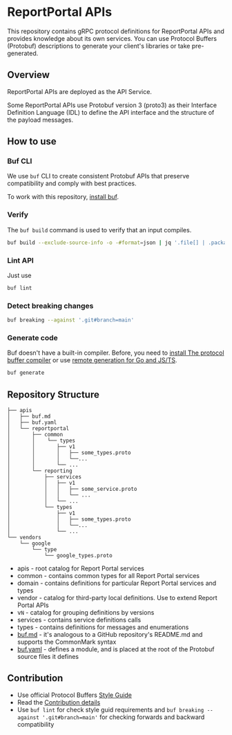# ReportPortal APIs

This repository contains gRPC protocol definitions for ReportPortal APIs and provides knowledge
about its own services. You can use Protocol Buffers (Protobuf) descriptions to generate your
client's libraries or take pre-generated.

## Overview

ReportPortal APIs are deployed as the API Service.

Some ReportPortal APIs use Protobuf version 3 (proto3) as their Interface Definition
Language (IDL) to define the API interface and the structure of the payload messages.

## How to use

### Buf CLI

We use `buf` CLI to create consistent Protobuf APIs that preserve compatibility and comply with best practices.

To work with this repository, [install buf](https://docs.buf.build/installation).

### Verify

The `buf build` command is used to verify that an input compiles.

```bash
buf build --exclude-source-info -o -#format=json | jq '.file[] | .package'
```

### Lint API

Just use

```bash
buf lint
```

### Detect breaking changes

```bash
buf breaking --against '.git#branch=main'
```

### Generate code

Buf doesn't have a built-in compiler. Before, you need to
[install The protocol buffer compiler](https://grpc.io/docs/protoc-installation/) or use
[remote generation for Go and JS/TS](https://docs.buf.build/bsr/remote-generation/overview).

```bash
buf generate
```

## Repository Structure

```tree
├── apis
│   ├── buf.md
│   ├── buf.yaml
│   └── reportportal
│       ├── common
│       │    └── types
│       │       ├── v1
│       │       │   ├── some_types.proto
│       │       │   └──...
│       │       └── ...
│       └── reporting
│           ├── services
│           │   ├── v1
│           │   │   ├── some_service.proto
│           │   │   └── ...
│           │   └── ...
│           └── types
│               ├── v1
│               │   ├── some_types.proto
│               │   └──...
│               └── ...
└── vendors
    └── google
        └── type
            └── google_types.proto
```

* apis - root catalog for Report Portal services
* common - contains common types for all Report Portal services
* domain - contains definitions for particular Report Portal services and types
* vendor - catalog for third-party local definitions. Use to extend Report Portal APIs
* v`N` - catalog for grouping definitions by versions
* services - contains service definitions calls
* types - contains definitions for messages and enumerations
* [buf.md](https://docs.buf.build/bsr/documentation) - it's analogous to a GitHub repository's
README.md and supports the CommonMark syntax
* [buf.yaml](https://docs.buf.build/configuration/v1/buf-yaml) - defines a module, and is placed at
the root of the Protobuf source files it defines

## Contribution

* Use official Protocol Buffers [Style Guide](https://developers.google.com/protocol-buffers/docs/style)
* Read the [Contribution details](https://github.com/reportportal/reportportal/wiki/Contribution)
* Use `buf lint` for check style guid requirements and `buf breaking --against '.git#branch=main'`
for checking forwards and backward compatibility
